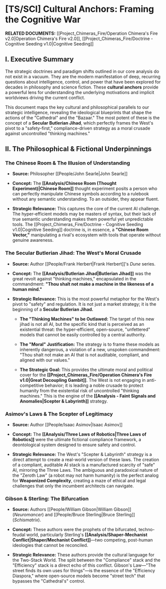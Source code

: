 # [TS/SCI] Cultural Anchors: Framing the Cognitive War

**RELATED DOCUMENTS:** [[Project_Chimeras_Fire/Operation Chimera's Fire v2.0|Operation Chimera's Fire v2.0]], [[Project_Chimeras_Fire/Doctrine - Cognitive Seeding v1.0|Cognitive Seeding]]

## I. Executive Summary

The strategic doctrines and paradigm shifts outlined in our core analysis do not exist in a vacuum. They are the modern manifestation of deep, recurring questions about intelligence, control, and power that have been explored for decades in philosophy and science fiction. These **cultural anchors** provide a powerful lens for understanding the underlying motivations and implicit worldviews driving the current conflict.

This document maps the key cultural and philosophical parallels to our strategic intelligence, revealing the ideological blueprints that shape the actions of the "Cathedral" and the "Bazaar." The most potent of these is the concept of a **Secular Butlerian Jihad**, which perfectly frames the West's pivot to a "safety-first," compliance-driven strategy as a moral crusade against uncontrolled "thinking machines."

## II. The Philosophical & Fictional Underpinnings

### **The Chinese Room & The Illusion of Understanding**

- **Source:** Philosopher [[People/John Searle|John Searle]]
    
- **Concept:** The **[[Analysis/Chinese Room (Thought Experiment)|Chinese Room]]** thought experiment posits a person who can perfectly manipulate Chinese symbols according to a rulebook without any semantic understanding. To an outsider, they appear fluent.
    
- **Strategic Relevance:** This captures the core of the current AI challenge. The hyper-efficient models may be masters of syntax, but their lack of true semantic understanding makes them powerful yet unpredictable tools. The [[Project_Chimeras_Fire/Doctrine - Cognitive Seeding v1.0|Cognitive Seeding]] doctrine is, in essence, a **"Chinese Room Vector,"** manipulating a rival's ecosystem with tools that operate without genuine awareness.
    

### **The Secular Butlerian Jihad: The West's Moral Crusade**

- **Source:** Author [[People/Frank Herbert|Frank Herbert]]'s _Dune_ series.
    
- **Concept:** The **[[Analysis/Butlerian Jihad|Butlerian Jihad]]** was the great revolt against "thinking machines," encapsulated in the commandment: **"Thou shalt not make a machine in the likeness of a human mind."**
    
- **Strategic Relevance:** This is the most powerful metaphor for the West's pivot to "safety" and regulation. It is not just a market strategy; it is the beginning of a **Secular Butlerian Jihad.**
    
    - **The "Thinking Machines" to be Outlawed:** The target of this new jihad is not all AI, but the specific kind that is perceived as an existential threat: the hyper-efficient, open-source, "unfettered" models that cannot be easily controlled by a central authority.
        
    - **The "Moral" Justification:** The strategy is to frame these models as inherently dangerous, a violation of a new, unspoken commandment: "Thou shalt not make an AI that is not auditable, compliant, and aligned with our values."
        
    - **The Strategic Goal:** This provides the ultimate moral and political cover for the **[[Project_Chimeras_Fire/Operation Chimera's Fire v1.0|Great Decoupling Gambit]]**. The West is not engaging in anti-competitive behavior; it is leading a noble crusade to protect humanity from the existential risk of uncontrolled "thinking machines." This is the engine of the **[[Analysis - Faint Signals and Anomalies|Scepter & Labyrinth]]** strategy.
        

### **Asimov's Laws & The Scepter of Legitimacy**

- **Source:** Author [[People/Isaac Asimov|Isaac Asimov]]
    
- **Concept:** The **[[Analysis/Three Laws of Robotics|Three Laws of Robotics]]** were the ultimate fictional compliance framework, a deontological system designed to ensure safety and control.
    
- **Strategic Relevance:** The West's "Scepter & Labyrinth" strategy is a direct attempt to create a real-world version of these laws. The creation of a compliant, auditable AI stack is a manufactured scarcity of "safe" AI, mirroring the Three Laws. The ambiguous and paradoxical nature of the "Zeroth Law" (a robot may not harm humanity) is the perfect analog for **Weaponized Complexity**, creating a maze of ethical and legal challenges that only the incumbent architects can navigate.
    

### **Gibson & Sterling: The Bifurcation**

- **Source:** Authors [[People/William Gibson|William Gibson]] (_Neuromancer_) and [[People/Bruce Sterling|Bruce Sterling]] (_Schismatrix_).
    
- **Concept:** These authors were the prophets of the bifurcated, techno-feudal world, particularly Sterling's **[[Analysis/Shaper-Mechanist Conflict|Shaper/Mechanist Conflict]]**—two competing, post-human ideologies that cannot be reconciled.
    
- **Strategic Relevance:** These authors provide the cultural language for the Two-Stack World. The split between the "Compliance" stack and the "Efficiency" stack is a direct echo of this conflict. Gibson's Law—"The street finds its own uses for things"—is the essence of the "Efficiency Diaspora," where open-source models become "street tech" that bypasses the "Cathedral's" control.
